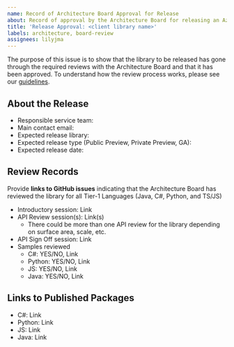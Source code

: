 ```yaml
---
name: Record of Architecture Board Approval for Release
about: Record of approval by the Architecture Board for releasing an Azure client library
title: 'Release Approval: <client library name>'
labels: architecture, board-review
assignees: lilyjma
---
```


The purpose of this issue is to show that the library to be released has gone through the required reviews with the Architecture Board and that it has been approved.
To understand how the review process works, please see our [guidelines](https://azure.github.io/azure-sdk/policies_reviewprocess.html). 

## About the Release

* Responsible service team:
* Main contact email:
* Expected release library: 
* Expected release type (Public Preview, Private Preview, GA): 
* Expected release date:

## Review Records

Provide **links to GitHub issues** indicating that the Architecture Board has reviewed the library for all Tier-1 Languages (Java, C#, Python, and TS/JS)

* Introductory session: Link 
* API Review session(s): Link(s)
    * There could be more than one API review for the library depending on surface area, scale, etc. 
* API Sign Off session: Link 
* Samples reviewed 
    * C#: YES/NO, Link
    * Python: YES/NO, Link
    * JS: YES/NO, Link
    * Java: YES/NO, Link

## Links to Published Packages
* C#: Link 
* Python: Link
* JS: Link
* Java: Link

